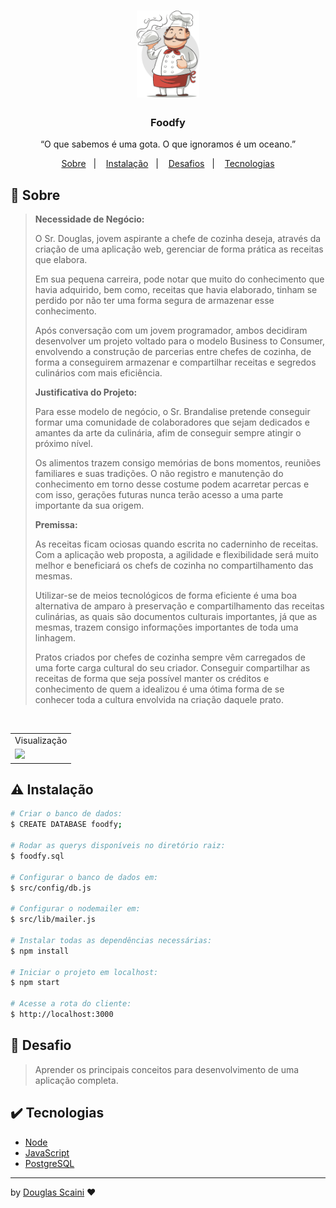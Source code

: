 <h1 align="center"><img src="./.github/chef.png" width=100px"/></h1>

<h3 align="center">Foodfy</h3>

<p align="center">“O que sabemos é uma gota. O que ignoramos é um oceano.”</p>

<p align="center">
  <a href="#about">Sobre</a>&nbsp;&nbsp;&nbsp;|&nbsp;&nbsp;&nbsp;
  <a href="#install">Instalação</a>&nbsp;&nbsp;&nbsp;|&nbsp;&nbsp;&nbsp;
  <a href="#challenge">Desafios</a>&nbsp;&nbsp;&nbsp;|&nbsp;&nbsp;&nbsp;
  <a href="#technologies">Tecnologias</a>
</p>

## :speech_balloon: Sobre <a name="about"></a>

> **Necessidade de Negócio:**
>
> O Sr. Douglas, jovem aspirante a chefe de cozinha deseja, através da criação de uma aplicação web, gerenciar de forma prática as receitas que elabora.
>
> Em sua pequena carreira, pode notar que muito do conhecimento que havia adquirido, bem como, receitas que havia elaborado, tinham se perdido por não ter uma forma segura de armazenar esse conhecimento.
>
> Após conversação com um jovem programador, ambos decidiram desenvolver um projeto voltado para o modelo Business to Consumer, envolvendo a construção de parcerias entre chefes de cozinha, de forma a conseguirem armazenar e compartilhar receitas e segredos culinários com mais eficiência.
>
> **Justificativa do Projeto:**
>
> Para esse modelo de negócio, o Sr. Brandalise pretende conseguir formar uma comunidade de colaboradores que sejam dedicados e amantes da arte da culinária, afim de conseguir sempre atingir o próximo nível.
>
> Os alimentos trazem consigo memórias de bons momentos, reuniões familiares e suas tradições. O não registro e manutenção do conhecimento em torno desse costume podem acarretar percas e com isso, gerações futuras nunca terão acesso a uma parte importante da sua origem.
>
> **Premissa:**
>
> As receitas ficam ociosas quando escrita no caderninho de receitas. Com a aplicação web proposta, a agilidade e flexibilidade será muito melhor e beneficiará os chefs de cozinha no compartilhamento das mesmas.
>
> Utilizar-se de meios tecnológicos de forma eficiente é uma boa alternativa de amparo à preservação e compartilhamento das receitas culinárias, as quais são documentos culturais importantes, já que as mesmas, trazem consigo informações importantes de toda uma linhagem.
>
> Pratos criados por chefes de cozinha sempre vêm carregados de uma forte carga cultural do seu criador. Conseguir compartilhar as receitas de forma que seja possível manter os créditos e conhecimento de quem a idealizou é uma ótima forma de se conhecer toda a cultura envolvida na criação daquele prato.

<br />
<table>
  <tr>
    <td colspan="1">Visualização</td>
  </tr>
  <tr>
    <td><img src="#" width=1000px /></td></td>
  </tr>
</table>

## :warning: Instalação <a name="install"></a>

```bash
# Criar o banco de dados:
$ CREATE DATABASE foodfy;

# Rodar as querys disponíveis no diretório raiz:
$ foodfy.sql

# Configurar o banco de dados em:
$ src/config/db.js

# Configurar o nodemailer em:
$ src/lib/mailer.js

# Instalar todas as dependências necessárias:
$ npm install

# Iniciar o projeto em localhost:
$ npm start

# Acesse a rota do cliente:
$ http://localhost:3000
```

## :triangular_flag_on_post: Desafio <a name="challenge"></a>

> Aprender os principais conceitos para desenvolvimento de uma aplicação completa.

## :heavy_check_mark: Tecnologias <a name="technologies"></a>

- [Node](https://nodejs.org/en/)
- [JavaScript](https://developer.mozilla.org/pt-BR/docs/Web/JavaScript)
- [PostgreSQL](https://www.postgresql.org/)

---

by [Douglas Scaini](https://www.github.com/douglasscaini) ❤️
